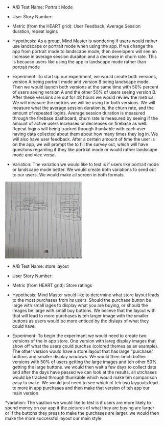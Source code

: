 * A/B Test Name: Portrait Mode 
* User Story Number:
* Metric (from the HEART grid): User Feedback, Average Session duration, repeat logins 
* Hypothesis:
As a group, Mind Master is wondering if users would rather use landscape or portrait mode when using the app. If we change the app from portrait mode to landscape mode, then developers will see an increase in average session duraiton and a decrease in churn rate. This is because users like using the app in landscape mode rather than portrait mode 

* Experiment: To start up our experiment, we would create both versions, version A being portrait mode and version B being landscape mode. Then we would launch both versions at the same time with 50% percent of users seeing version A and the other 50% of users seeing version B. After these versions are out for 48 hours we would review the metrics. We will measure the metrics we will be using for both versions. We will measure what the average session duration is, the churn rate, and the amount of repeated logins. Average session duration is measured through the firebase dashboard, churn rate is measured by seeing if the amount of active users increases or decreases on firebase as well. Repeat logins will being tracked through thunkable with each user having data collected about them about how many times they log in. We will also have user feedback. After a certain amount of time the user is on the app, we will prompt the to fill the survey out, which will have quesitons regarding if they like portriat mode or would rather landscape mode and vice versa. 

* Variation: The variation we would like to test is if users like portrait mode or landscape mode better. We would create both variations to send out to our users. We would make all screen in both formats. 
<img src = "PvL.jpg" width = "250" height = "250">

* A/B Test Name: store layout
* User Story Number:
* Metric (from HEART grid): Store ratings
* Hypothesis:
Mind Master would like to determine what store layout leads to the most purchases from its users. Should the purchase button be large with small iages to display what you are buying, or should the images be large with small buy buttons. We believe that the layout with that will lead to more purchases is teh larger image with the smaller buttons as users would be more enticed by the dislays of what they could have.

* Experiment: To begin the experimant we would need to create two versions of the in app store. One version with lareg display images that show off what the users could purchse (colored themes as an example). The other version would have a store layout that has large "purchase" buttons and smaller display windows. We would then lanch bother versions with 50% of users getting the large images and teh other 50% getting the large buttons. we would then wait a few days to collect data and after the days have passed we can look at the results. all utrchases would be tracked through thunkable which would make teh comparison easy to make. We would just need to see which of teh two layyouts lead to more in app purchases and then make that version of teh app our main version.

*variation: The vaiation we would like to test is if users are more likely to spend money on our app if the pictures of what they are buying are larger or if the buttons they press to make the purchases are larger. we would then make the more successful layout our main style
